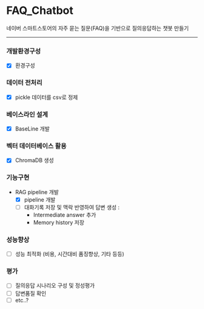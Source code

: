 # FAQ_Chatbot
네이버 스마트스토어의 자주 묻는 질문(FAQ)을 기반으로 질의응답하는 챗봇 만들기

---  


### 개발환경구성
- [x] 환경구성

### 데이터 전처리
- [x] pickle 데이터를 csv로 정제

### 베이스라인 설계
- [x] BaseLine 개발

### 벡터 데이터베이스 활용
- [x] ChromaDB 생성

### 기능구현
- RAG pipeline 개발
  - [x] pipeline 개발
  - [ ] 대화기록 저장 및 맥락 반영하여 답변 생성 :
    - Intermediate answer 추가
    - Memory history 저장

### 성능향상
- [ ] 성능 최적화 (비용, 시간대비 품징향상, 기타 등등)

### 평가
- [ ] 질의응답 시나리오 구성 및 정성평가
- [ ] 답변품질 확인
- [ ] etc..?
